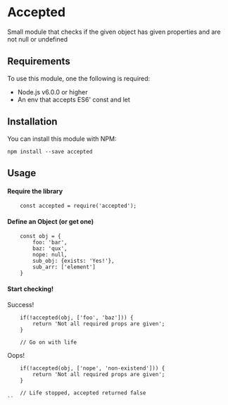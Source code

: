 # Accepted #
Small module that checks if the given object has given properties and are not null or undefined

## Requirements ##
To use this module, one the following is required:

+ Node.js v6.0.0 or higher
+ An env that accepts ES6' const and let

## Installation ##
You can install this module with NPM:

    npm install --save accepted

## Usage ##
#### Require the library ####
```ES6
    const accepted = require('accepted');
```

#### Define an Object (or get one) ####
```ES6
    const obj = {
        foo: 'bar',
        baz: 'qux',
        nope: null,
        sub_obj: {exists: 'Yes!'},
        sub_arr: ['element']
    }
```
#### Start checking! ####
Success!
```ES6
    if(!accepted(obj, ['foo', 'baz'])) {
        return 'Not all required props are given';
    }

    // Go on with life
```

Oops!
```ES6
    if(!accepted(obj, ['nope', 'non-existend'])) {
        return 'Not all required props are given';
    }

    // Life stopped, accepted returned false
``
